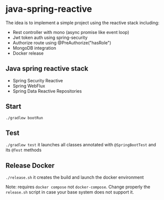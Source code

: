 # java-spring-reactive
The idea is to implement a simple project using the reactive stack including:
- Rest controller with mono (async promise like event loop)
- Jwt token auth using spring-security
- Authorize route using @PreAuthorize("hasRole")
- MongoDB integration
- Docker release

## Java spring reactive stack
- Spring Security Reactive
- Spring WebFlux
- Spring Data Reactive Repositories

## Start
`./gradlew bootRun`

## Test
`./gradlew test` it launches all classes annotated with `@SpringBootTest` and its `@Test` methods

## Release Docker
`./release.sh` it creates the build and launch the docker environment

Note: requires `docker compose` not `docker-compose`. Change properly the `release.sh` script in case your base system does not support it.
